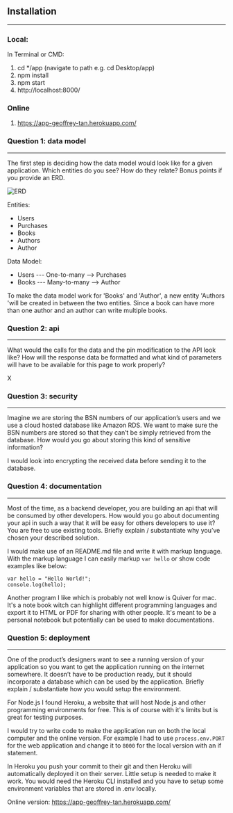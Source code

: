 ## Installation
***
### Local:

In Terminal or CMD:
1. cd */app (navigate to path e.g. cd Desktop/app)
2. npm install
3. npm start
4. http://localhost:8000/

### Online
1. https://app-geoffrey-tan.herokuapp.com/

### Question 1: data model
***
The first step is deciding how the data model would look like for a given application. Which entities do you see? How do they relate? Bonus points if you provide an ERD.

![ERD](http://geoffreytan.nl/content/images/erd.png)

Entities:
- Users
- Purchases
- Books
- Authors
- Author

Data Model:
- Users --- One-to-many --> Purchases
- Books --- Many-to-many --> Author

To make the data model work for 'Books' and 'Author', a new entity 'Authors 'will be created in between the two entities. Since a book can have more than one author and an author can write multiple books.

### Question 2: api
***
What would the calls for the data and the pin modification to the API look like? How will the response data be formatted and what kind of parameters will have to be available for this page to work properly?

X

### Question 3: security
***
Imagine we are storing the BSN numbers of our application’s users and we use a cloud hosted database like Amazon RDS. We want to make sure the BSN numbers are stored so that they can’t be simply retrieved from the database. How would you go about storing this kind of sensitive information?

I would look into encrypting the received data before sending it to the database.

### Question 4: documentation
***
Most of the time, as a backend developer, you are building an api that will be consumed by other developers. How would you go about documenting your api in such a way that it will be easy for others developers to use it? You are free to use existing tools. Briefly explain / substantiate why you’ve chosen your described solution.

I would make use of an README.md file and write it with markup language. With the markup language I can easily markup `var hello` or show code examples like below:

```
var hello = "Hello World!";
console.log(hello);
```
Another program I like which is probably not well know is Quiver for mac. It's a note book witch can highlight different programming languages and export it to HTML or PDF for sharing with other people. It's meant to be a personal notebook but potentially can be used to make documentations.

### Question 5: deployment
***
One of the product’s designers want to see a running version of your application so you want to get the application running on the internet somewhere. It doesn’t have to be production ready, but it should incorporate a database which can be used by the application. Briefly explain / substantiate how you would setup the environment.

For Node.js I found Heroku, a website that will host Node.js and other programming environments for free. This is of course with it's limits but is great for testing purposes.

I would try to write code to make the application run on both the local computer and the online version. For example I had to use `process.env.PORT` for the web application and change it to `8000` for the local version with an if statement.

In Heroku you push your commit to their git and then Heroku will automatically deployed it on their server. Little setup is needed to make it work. You would need the Heroku CLI installed and you have to setup some environment variables that are stored in .env locally.

Online version:
https://app-geoffrey-tan.herokuapp.com/
